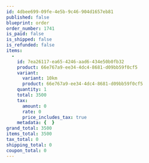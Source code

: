 ```yaml
---
id: 4dbee699-09fe-4e5b-9c46-904d1657eb81
published: false
blueprint: order
order_number: 1741
is_paid: false
is_shipped: false
is_refunded: false
items:
  -
    id: 7ea26117-ea65-4246-aad6-434e50b0fb32
    product: 66e767a9-ee34-4dc4-8681-d09bb59f0cf5
    variant:
      variant: 10km
      product: 66e767a9-ee34-4dc4-8681-d09bb59f0cf5
    quantity: 1
    total: 3500
    tax:
      amount: 0
      rate: 0
      price_includes_tax: true
    metadata: {  }
grand_total: 3500
items_total: 3500
tax_total: 0
shipping_total: 0
coupon_total: 0
---
```

